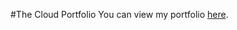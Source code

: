 #The Cloud Portfolio 
You can view my portfolio [here](https://cloud-portfolio-440423.web.app/projects).
